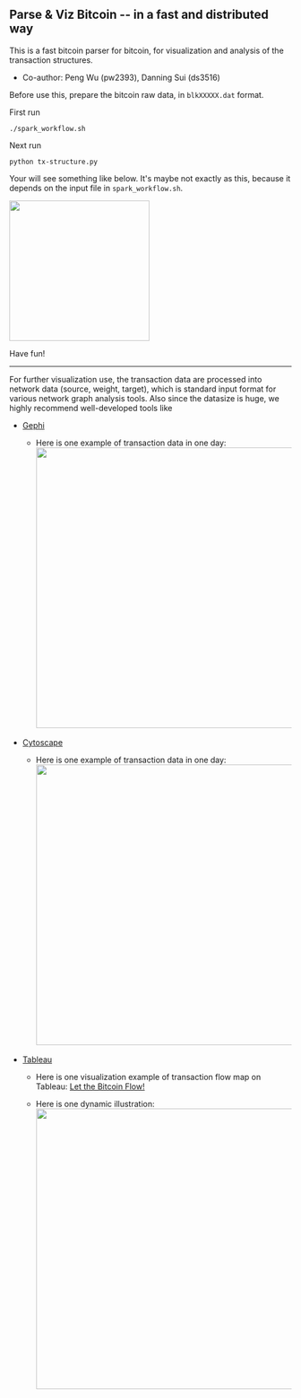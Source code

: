 ## Parse & Viz Bitcoin -- in a fast and distributed way

This is a fast bitcoin parser for bitcoin, for visualization and analysis of the transaction structures.

* Co-author: Peng Wu (pw2393), Danning Sui (ds3516)

Before use this, prepare the bitcoin raw data, in `blkXXXXX.dat` format.

First run
```
./spark_workflow.sh
```

Next run
```
python tx-structure.py
```

Your will see something like below. It's maybe not exactly as this, because it depends on the input file in `spark_workflow.sh`.

<img src="https://github.com/pw2393/btc-parser-spark/blob/master/fig2-0.png" width="250">

Have fun!

-------
For further visualization use, the transaction data are processed into network data (source, weight, target), which is standard input format for various network graph analysis tools. Also since the datasize is huge, we highly recommend well-developed tools like 
  * [Gephi](https://gephi.org)
    + Here is one example of transaction data in one day:
       <img src="https://github.com/pw2393/btc-parser-spark/blob/master/gephi.png" width="500">

  * [Cytoscape](http://www.cytoscape.org)
    + Here is one example of transaction data in one day:
       <img src="https://github.com/pw2393/btc-parser-spark/blob/master/cyto.png" width="500">

  * [Tableau](https://www.tableau.com/)
    + Here is one visualization example of transaction flow map on Tableau: [Let the Bitcoin Flow!](https://public.tableau.com/profile/danning.sui#!/vizhome/LetTheBitcoinFlow/LetTheBitcoinFlow)
    
    + Here is one dynamic illustration:
       <img src="https://github.com/pw2393/btc-parser-spark/blob/master/flow.gif" width="500">

 
